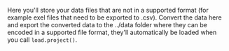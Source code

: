 Here you'll store your data files that are not in a supported format (for example exel files that need to be exported to .csv). Convert the data here and export the converted data to the ../data folder where they can be encoded in a supported file format, they'll automatically be loaded when you call `load.project()`.
